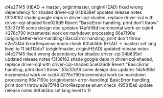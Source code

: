 d4e27145 (HEAD -> master, origin/master, origin/HEAD) fixed wrong dependency for shaded driver-cql
04b839ef updated release notes
f3f38f62 shade google deps in driver-cql-shaded, replace driver-cql with driver-cql-shaded
5ce026d9 Revert "BasicError handling, print don't throw"
53c37d16 some design doc updates
14afd98d incremental work on cqld4
4278c790 incremental work on markdown processing
66a7190e (origin/better-error-handling) BasicError handling, print don't throw
e2e75f4d ErrorResponse enum check
60fab5bb (HEAD -> master) set lang level to 11
bb113db7 (origin/master, origin/HEAD) updated release notes
d4e27145 fixed wrong dependency for shaded driver-cql
04b839ef updated release notes
f3f38f62 shade google deps in driver-cql-shaded, replace driver-cql with driver-cql-shaded
5ce026d9 Revert "BasicError handling, print don't throw"
53c37d16 some design doc updates
14afd98d incremental work on cqld4
4278c790 incremental work on markdown processing
66a7190e (origin/better-error-handling) BasicError handling, print don't throw
e2e75f4d ErrorResponse enum check
495315a6 update release notes
60fab5bb set lang level to 11
